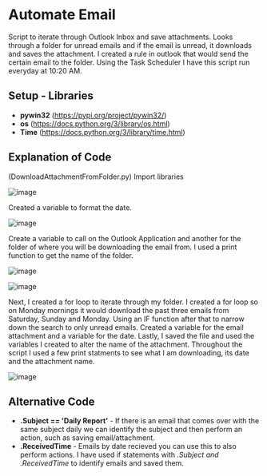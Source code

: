 # Automate Email
Script to iterate through Outlook Inbox and save attachments. Looks through a folder for unread emails and if the email is unread, it downloads and saves the attachment. I created a rule in outlook that would send the certain email to the folder. Using the Task Scheduler I have this script run everyday at 10:20 AM.

## Setup - Libraries
  - **pywin32** (https://pypi.org/project/pywin32/)
  - **os** (https://docs.python.org/3/library/os.html)
  - **Time** (https://docs.python.org/3/library/time.html)
  
## Explanation of Code
(DownloadAttachmentFromFolder.py)
Import libraries

![image](https://user-images.githubusercontent.com/55520621/105937919-7ef4e580-6024-11eb-8e69-630a28855267.png)

Created a variable to format the date.

![image](https://user-images.githubusercontent.com/55520621/105939162-a187fe00-6026-11eb-806f-a37d86429781.png)

Create a variable to call on the Outlook Application and another for the folder of where you will be downloading the email from. I used a print function to get the name of the folder. 

![image](https://user-images.githubusercontent.com/55520621/105939235-cb412500-6026-11eb-83fb-c197e305fb9f.png)

![image](https://user-images.githubusercontent.com/55520621/105939394-1ce9af80-6027-11eb-915a-459bb4a7ab24.png)

Next, I created a for loop to iterate through my folder. I created a for loop so on Monday mornings it would download the past three emails from Saturday, Sunday and Monday. Using an IF function after that to narrow down the search to only unread emails. Created a variable for the email attachment and a variable for the date. Lastly, I saved the file and used the variables I created to alter the name of the attachment. Throughout the script I used a few print statments to see what I am downloading, its date and the attachment name. 

![image](https://user-images.githubusercontent.com/55520621/105941151-c7af9d00-602a-11eb-9715-99c3faec7c51.png)

## Alternative Code
  - **.Subject == 'Daily Report'** - If there is an email that comes over with the same subject daily we can identify the subject and then perform an action, such as saving email/attachment. 
  - **.ReceivedTime** - Emails by date recieved you can use this to also perform actions. I have used if statements with *.Subject and .ReceivedTime* to identify emails and saved them. 
